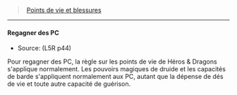 ﻿---
!GenericItem
Id: l5r_hitpoints_hd.md#regagner-des-pc
ParentLink: l5r_hitpoints_hd.md#points-de-vie-et-blessures
Name: Regagner des PC
ParentName: Points de vie et blessures
NameLevel: 4
Source: (L5R p44)
Attributes:
  Name: Regagner des PC
  Markdown: >+
    #### <!--Name-->Regagner des PC<!--/Name-->


    - Source: <!--Source-->(L5R p44)<!--/Source-->


    Pour regagner des PC, la règle sur les points de vie de Héros & Dragons s'applique normalement. Les pouvoirs magiques de druide et les capacités de barde s'appliquent normalement aux PC, autant que la dépense de dés de vie et toute autre capacité de guérison.

  Source: (L5R p44)
AttributesDictionary: >+
  Name: Regagner des PC

  Markdown: >+

    #### <!--Name-->Regagner des PC<!--/Name-->





    - Source: <!--Source-->(L5R p44)<!--/Source-->





    Pour regagner des PC, la règle sur les points de vie de Héros & Dragons s'applique normalement. Les pouvoirs magiques de druide et les capacités de barde s'appliquent normalement aux PC, autant que la dépense de dés de vie et toute autre capacité de guérison.



  Source: (L5R p44)

---
> [Points de vie et blessures](hd_l5r_hitpoints.md)

---

#### Regagner des PC

- Source: (L5R p44)

Pour regagner des PC, la règle sur les points de vie de Héros & Dragons s'applique normalement. Les pouvoirs magiques de druide et les capacités de barde s'appliquent normalement aux PC, autant que la dépense de dés de vie et toute autre capacité de guérison.

